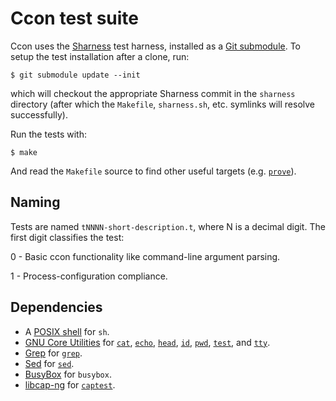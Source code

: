 # Ccon test suite

Ccon uses the [Sharness][] test harness, installed as a [Git
submodule][submodule].  To setup the test installation after a clone,
run:

    $ git submodule update --init

which will checkout the appropriate Sharness commit in the `sharness`
directory (after which the `Makefile`, `sharness.sh`, etc. symlinks
will resolve successfully).

Run the tests with:

    $ make

And read the `Makefile` source to find other useful targets
(e.g. [`prove`][prove]).

## Naming

Tests are named `tNNNN-short-description.t`, where N is a decimal
digit.  The first digit classifies the test:

0 - Basic ccon functionality like command-line argument parsing.

1 - Process-configuration compliance.

## Dependencies

* A [POSIX shell][sh.1] for `sh`.
* [GNU Core Utilities][coreutils] for [`cat`][cat.1], [`echo`][echo.1],
  [`head`][head.1], [`id`][id.1], [`pwd`][pwd.1], [`test`][test.1],
  and [`tty`][tty.1].
* [Grep][] for [`grep`][grep.1].
* [Sed][] for [`sed`][sed.1].
* [BusyBox][] for `busybox`.
* [libcap-ng][] for [`captest`][captest.8].

[BusyBox]: http://www.busybox.net/
[coreutils]: http://www.gnu.org/software/coreutils/coreutils.html
[Grep]: https://www.gnu.org/software/grep/
[libcap-ng]: http://people.redhat.com/sgrubb/libcap-ng/
[prove]: http://perldoc.perl.org/prove.html
[sed]: http://sed.sourceforge.net/
[Sharness]: http://mlafeldt.github.io/sharness/
[submodule]: http://git-scm.com/docs/git-submodule

[cat.1]: http://pubs.opengroup.org/onlinepubs/9699919799/utilities/cat.html
[echo.1]: http://pubs.opengroup.org/onlinepubs/9699919799/utilities/echo.html
[grep.1]: http://pubs.opengroup.org/onlinepubs/9699919799/utilities/grep.html
[head.1]: http://pubs.opengroup.org/onlinepubs/9699919799/utilities/head.html
[id.1]: http://pubs.opengroup.org/onlinepubs/9699919799/utilities/id.html
[pwd.1]: http://pubs.opengroup.org/onlinepubs/9699919799/utilities/pwd.html
[sed.1]: http://pubs.opengroup.org/onlinepubs/9699919799/utilities/sed.html
[sh.1]: http://pubs.opengroup.org/onlinepubs/9699919799/utilities/sh.html
[test.1]: http://pubs.opengroup.org/onlinepubs/9699919799/utilities/test.html
[tty.1]: http://pubs.opengroup.org/onlinepubs/9699919799/utilities/tty.html
[captest.8]: https://fedorahosted.org/libcap-ng/browser/trunk/utils/captest.8
